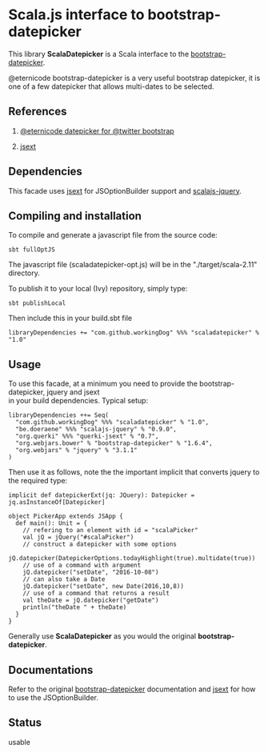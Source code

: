 # Scala.js interface to bootstrap-datepicker

This library **ScalaDatepicker** is a Scala interface to the [bootstrap-datepicker](https://github.com/eternicode/bootstrap-datepicker).

@eternicode bootstrap-datepicker is a very useful bootstrap datepicker, it is one of a few datepicker that allows multi-dates to be selected.

## References
 
1) [@eternicode datepicker for @twitter bootstrap](https://github.com/eternicode/bootstrap-datepicker)

2) [jsext](https://github.com/jducoeur/jsext)

## Dependencies

This facade uses [jsext](https://github.com/jducoeur/jsext) for JSOptionBuilder support and 
[scalajs-jquery](https://github.com/scala-js/scala-js-jquery).

## Compiling and installation 

To compile and generate a javascript file from the source code:

    sbt fullOptJS 

The javascript file (scaladatepicker-opt.js) will be in the "./target/scala-2.11" directory.

To publish it to your local (Ivy) repository, simply type:

    sbt publishLocal
    
Then include this in your build.sbt file

    libraryDependencies += "com.github.workingDog" %%% "scaladatepicker" % "1.0"

## Usage

To use this facade, at a minimum you need to provide the bootstrap-datepicker, jquery and jsext  
in your build dependencies. Typical setup:

    libraryDependencies ++= Seq(
      "com.github.workingDog" %%% "scaladatepicker" % "1.0",
      "be.doeraene" %%% "scalajs-jquery" % "0.9.0",
      "org.querki" %%% "querki-jsext" % "0.7",
      "org.webjars.bower" % "bootstrap-datepicker" % "1.6.4",   
      "org.webjars" % "jquery" % "3.1.1"      
    )

Then use it as follows, note the the important implicit that converts jquery to the required type: 

    implicit def datepickerExt(jq: JQuery): Datepicker = jq.asInstanceOf[Datepicker]

    object PickerApp extends JSApp {
      def main(): Unit = {
        // refering to an element with id = "scalaPicker"
        val jQ = jQuery("#scalaPicker")
        // construct a datepicker with some options
        jQ.datepicker(DatepickerOptions.todayHighlight(true).multidate(true))
        // use of a command with argument
        jQ.datepicker("setDate", "2016-10-08")
        // can also take a Date 
        jQ.datepicker("setDate", new Date(2016,10,8))
        // use of a command that returns a result
        val theDate = jQ.datepicker("getDate")
        println("theDate " + theDate)
      }
    }

Generally use **ScalaDatepicker** as you would the original **bootstrap-datepicker**.

## Documentations

Refer to the original [bootstrap-datepicker](https://bootstrap-datepicker.readthedocs.io/en/stable/) documentation and 
[jsext](https://github.com/jducoeur/jsext) for how to use the JSOptionBuilder.

## Status

usable

